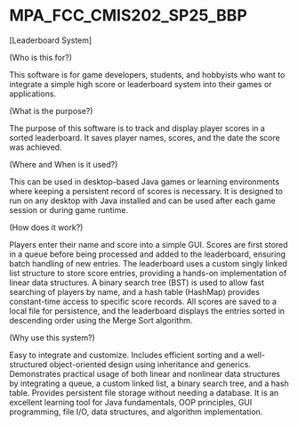 # MPA_FCC_CMIS202_SP25_BBP

[Leaderboard System]

(Who is this for?)

This software is for game developers, students, and hobbyists who want to integrate a simple high score or leaderboard system into their games or applications.

(What is the purpose?)

The purpose of this software is to track and display player scores in a sorted leaderboard. It saves player names, scores, and the date the score was achieved.

(Where and When is it used?)

This can be used in desktop-based Java games or learning environments where keeping a persistent record of scores is necessary. It is designed to run on any desktop with Java installed and can be used after each game session or during game runtime.

(How does it work?)

Players enter their name and score into a simple GUI. Scores are first stored in a queue before being processed and added to the leaderboard, ensuring batch handling of new entries. The leaderboard uses a custom singly linked list structure to store score entries, providing a hands-on implementation of linear data structures. A binary search tree (BST) is used to allow fast searching of players by name, and a hash table (HashMap) provides constant-time access to specific score records. All scores are saved to a local file for persistence, and the leaderboard displays the entries sorted in descending order using the Merge Sort algorithm.

(Why use this system?)

Easy to integrate and customize. Includes efficient sorting and a well-structured object-oriented design using inheritance and generics. Demonstrates practical usage of both linear and nonlinear data structures by integrating a queue, a custom linked list, a binary search tree, and a hash table. Provides persistent file storage without needing a database. It is an excellent learning tool for Java fundamentals, OOP principles, GUI programming, file I/O, data structures, and algorithm implementation.
